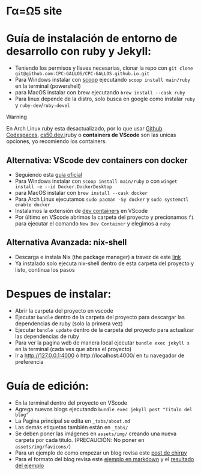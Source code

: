 # Γα=Ω5 site

# Guía de instalación de entorno de desarrollo con ruby y Jekyll:

- Teniendo los permisos y llaves necesarias, clonar la repo con `git clone git@github.com:CPC-GALLOS/CPC-GALLOS.github.io.git` 
- Para Windows instalar con [scoop](https://scoop.sh/) ejecutando `scoop install main/ruby` en la terminal (powershell)
- para MacOS instalar con brew ejecutando `brew install --cask ruby`
- Para linux depende de la distro, solo busca en google como instalar `ruby` y `ruby-dev`/`ruby-devel`

> [!WARNING]  
> En Arch Linux ruby esta desactualizado, por lo que usar [Github Codespaces](https://github.com/features/codespaces), [cs50.dev](https://cs50.dev/),jruby o **containers de VScode**  son las unicas opciones, yo recomiendo los containers.

## Alternativa: VScode dev containers con docker

- Seguiendo esta [guia oficial](https://code.visualstudio.com/docs/devcontainers/tutorial)
- Para Windows instalar con `scoop install main/ruby` o con `winget install -e --id Docker.DockerDesktop`
- para MacOS instalar con `brew install --cask docker`
- Para Arch Linux ejecutamos `sudo pacman -Sy docker` y `sudo systemctl enable docker`
- Instalamos la extensión de [dev containers](https://marketplace.visualstudio.com/items?itemName=ms-vscode-remote.remote-containers) en VScode
- Por último en VScode abrimos la carpeta del proyecto y precionamos `f1` para ejecutar el comando `New Dev Container` y elegimos a `ruby`

## Alternativa Avanzada: nix-shell

- Descarga e instala Nix (the package manager) a travez de este [link](https://nixos.org/download/)
- Ya instalado solo ejecuta nix-shell dentro de esta carpeta del proyecto y listo, continua los pasos

# Despues de instalar:

- Abrir la carpeta del proyecto en vscode 
- Ejecutar `bundle` dentro de la carpeta del proyecto para descargar las dependencias de ruby (solo la primera vez)
- Ejecutar `bundle update` dentro de la carpeta del proyecto para actualizar las dependencias de ruby 
- Para ver la pagina web de manera local ejecutar `bundle exec jekyll s` en la terminal (cada ves que abras el proyecto)
- Ir a http://127.0.0.1:4000 ó http://localhost:4000/ en tu navegador de preferencia

# Guía de edición: 

- En la terminal dentro del proyecto en VScode
- Agrega nuevos blogs ejecutando `bundle exec jekyll post "Titulo del blog"`
- La Pagina principal se edita en `_tabs/about.md`
- Las demás etiquetas también están en `_tabs/`
- Se deben poner las imágenes en `assets/img/` creando una nueva carpeta por cada titulo.  (PRECAUCIÓN: No poner en `assets/img/favicons/`)
- Para un ejemplo de como empezar un blog revisa este [post de chirpy](https://chirpy.cotes.page/posts/write-a-new-post/)
- Para el formato del blog revisa este [ejemplo en markdown](https://github.com/cotes2020/jekyll-theme-chirpy/blob/b641b364809ea15c46d16ce1379a267d395d55d0/_posts/2019-08-08-text-and-typography.md?plain=1#L65)
 y el [resultado del ejemplo](https://chirpy.cotes.page/posts/text-and-typography/)